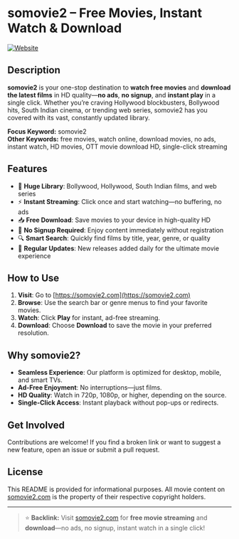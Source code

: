 # somovie2 – Free Movies, Instant Watch & Download
[![Website](https://img.shields.io/badge/Visit-somovie2.com-blue)](https://somovie2.com)

## Description

**somovie2** is your one-stop destination to **watch free movies** and **download the latest films** in HD quality—**no ads**, **no signup**, and **instant play** in a single click. Whether you’re craving Hollywood blockbusters, Bollywood hits, South Indian cinema, or trending web series, somovie2 has you covered with its vast, constantly updated library.

**Focus Keyword:** somovie2  
**Other Keywords:** free movies, watch online, download movies, no ads, instant watch, HD movies, OTT movie download HD, single-click streaming

## Features

- 🎥 **Huge Library**: Bollywood, Hollywood, South Indian films, and web series  
- ⚡ **Instant Streaming**: Click once and start watching—no buffering, no ads  
- 📥 **Free Download**: Save movies to your device in high-quality HD  
- 🚫 **No Signup Required**: Enjoy content immediately without registration  
- 🔍 **Smart Search**: Quickly find films by title, year, genre, or quality  
- 🔄 **Regular Updates**: New releases added daily for the ultimate movie experience

## How to Use

1. **Visit**: Go to [https://somovie2.com](https://somovie2.com)  
2. **Browse**: Use the search bar or genre menus to find your favorite movies.  
3. **Watch**: Click **Play** for instant, ad-free streaming.  
4. **Download**: Choose **Download** to save the movie in your preferred resolution.

## Why somovie2?

- **Seamless Experience**: Our platform is optimized for desktop, mobile, and smart TVs.  
- **Ad-Free Enjoyment**: No interruptions—just films.  
- **HD Quality**: Watch in 720p, 1080p, or higher, depending on the source.  
- **Single-Click Access**: Instant playback without pop-ups or redirects.

## Get Involved

Contributions are welcome! If you find a broken link or want to suggest a new feature, open an issue or submit a pull request.

## License

This README is provided for informational purposes. All movie content on [somovie2.com](https://somovie2.com) is the property of their respective copyright holders.

---

> ⭐️ **Backlink:** Visit [somovie2.com](https://somovie2.com) for **free movie streaming** and **download**—no ads, no signup, instant watch in a single click!
